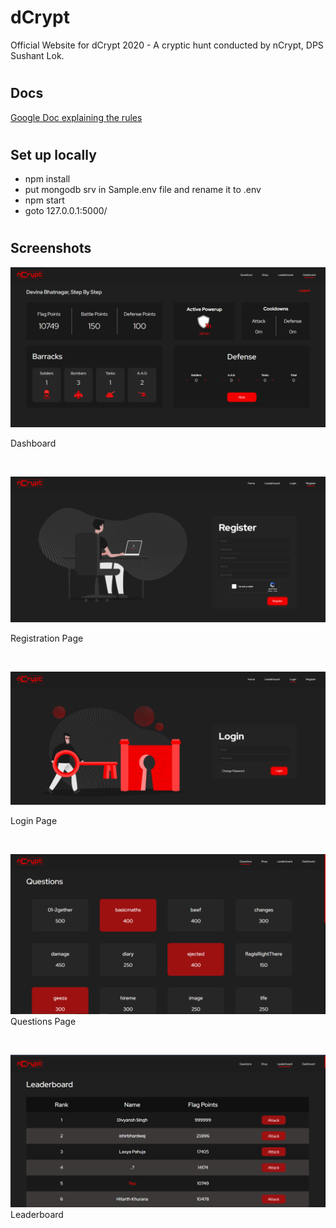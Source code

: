 # dCrypt
Official Website  for dCrypt 2020 - A cryptic hunt conducted by nCrypt, DPS Sushant Lok.

#
## Docs
[Google Doc explaining the rules](https://docs.google.com/document/d/1Oagnr9oA5iCDa-N4KIC-juf7MJKU-b9oBe9DZROxPNo/edit)

#
## Set up locally
- npm install
- put mongodb srv in Sample.env file and rename it to .env
- npm start
- goto 127.0.0.1:5000/
#
## Screenshots

![Dashboard](/img/dashboard.png "Dashboard")

Dashboard

<br>

![register](/img/register.png "Register"  )

Registration Page

<br>

![Login](/img/login.png "Login")

Login Page

<br>

![Questions](/img/questions.png "Questions")
Questions Page

<br>

![Leaderboard](/img/leaderboard.png "Leaderboard")
Leaderboard



